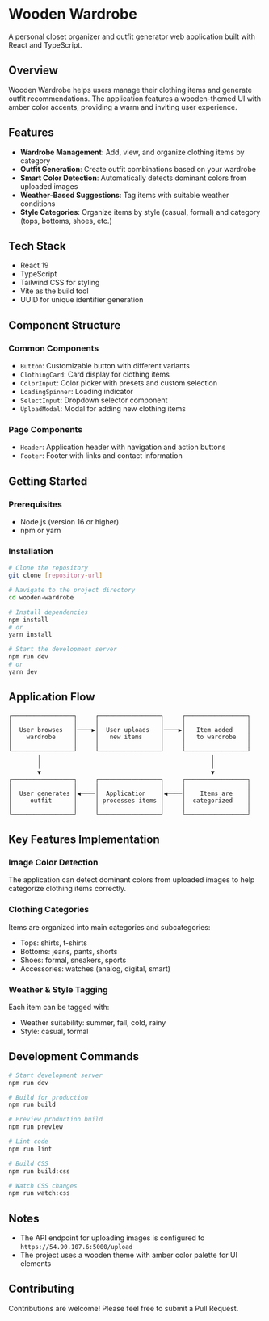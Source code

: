 # Wooden Wardrobe

A personal closet organizer and outfit generator web application built with React and TypeScript.

## Overview

Wooden Wardrobe helps users manage their clothing items and generate outfit recommendations. The application features a wooden-themed UI with amber color accents, providing a warm and inviting user experience.

## Features

- **Wardrobe Management**: Add, view, and organize clothing items by category
- **Outfit Generation**: Create outfit combinations based on your wardrobe
- **Smart Color Detection**: Automatically detects dominant colors from uploaded images
- **Weather-Based Suggestions**: Tag items with suitable weather conditions
- **Style Categories**: Organize items by style (casual, formal) and category (tops, bottoms, shoes, etc.)

## Tech Stack

- React 19
- TypeScript
- Tailwind CSS for styling
- Vite as the build tool
- UUID for unique identifier generation

## Component Structure

### Common Components
- `Button`: Customizable button with different variants
- `ClothingCard`: Card display for clothing items
- `ColorInput`: Color picker with presets and custom selection
- `LoadingSpinner`: Loading indicator
- `SelectInput`: Dropdown selector component
- `UploadModal`: Modal for adding new clothing items

### Page Components
- `Header`: Application header with navigation and action buttons
- `Footer`: Footer with links and contact information

## Getting Started

### Prerequisites
- Node.js (version 16 or higher)
- npm or yarn

### Installation

```bash
# Clone the repository
git clone [repository-url]

# Navigate to the project directory
cd wooden-wardrobe

# Install dependencies
npm install
# or
yarn install

# Start the development server
npm run dev
# or
yarn dev
```

## Application Flow

```
┌─────────────────┐     ┌─────────────────┐     ┌─────────────────┐
│                 │     │                 │     │                 │
│  User browses   │────▶│  User uploads   │────▶│   Item added    │
│    wardrobe     │     │   new items     │     │   to wardrobe   │
│                 │     │                 │     │                 │
└─────────────────┘     └─────────────────┘     └─────────────────┘
        │                                               │
        │                                               │
        ▼                                               ▼
┌─────────────────┐     ┌─────────────────┐     ┌─────────────────┐
│                 │     │                 │     │                 │
│  User generates │◀────│  Application    │◀────│    Items are    │
│     outfit      │     │ processes items │     │  categorized    │
│                 │     │                 │     │                 │
└─────────────────┘     └─────────────────┘     └─────────────────┘
```

## Key Features Implementation

### Image Color Detection
The application can detect dominant colors from uploaded images to help categorize clothing items correctly.

### Clothing Categories
Items are organized into main categories and subcategories:
- Tops: shirts, t-shirts
- Bottoms: jeans, pants, shorts
- Shoes: formal, sneakers, sports
- Accessories: watches (analog, digital, smart)

### Weather & Style Tagging
Each item can be tagged with:
- Weather suitability: summer, fall, cold, rainy
- Style: casual, formal

## Development Commands

```bash
# Start development server
npm run dev

# Build for production
npm run build

# Preview production build
npm run preview

# Lint code
npm run lint

# Build CSS
npm run build:css

# Watch CSS changes
npm run watch:css
```

## Notes

- The API endpoint for uploading images is configured to `https://54.90.107.6:5000/upload`
- The project uses a wooden theme with amber color palette for UI elements

## Contributing

Contributions are welcome! Please feel free to submit a Pull Request.
